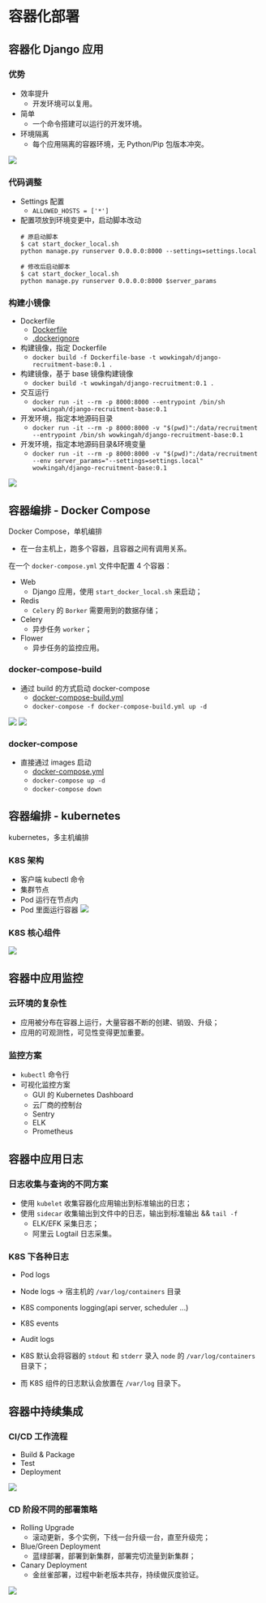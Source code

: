 # 容器化部署
## 容器化 Django 应用
### 优势
- 效率提升
  - 开发环境可以复用。
- 简单
  - 一个命令搭建可以运行的开发环境。
- 环境隔离
  - 每个应用隔离的容器环境，无 Python/Pip 包版本冲突。

![](.container_deployment_images/03e8c3e0.png)

### 代码调整
- Settings 配置
  - `ALLOWED_HOSTS = ['*']`
- 配置项放到环境变更中，启动脚本改动
  ```shell
  # 原启动脚本
  $ cat start_docker_local.sh
  python manage.py runserver 0.0.0.0:8000 --settings=settings.local

  # 修改后启动脚本
  $ cat start_docker_local.sh
  python manage.py runserver 0.0.0.0:8000 $server_params 
  ```

### 构建小镜像
- Dockerfile
  - [Dockerfile](../Dockerfile)  
  - [.dockerignore](../.dockerignore)
- 构建镜像，指定 Dockerfile
  - `docker build -f Dockerfile-base -t wowkingah/django-recruitment-base:0.1 .`
- 构建镜像，基于 base 镜像构建镜像
  - `docker build -t wowkingah/django-recruitment:0.1 .`
- 交互运行
  - `docker run -it --rm -p 8000:8000 --entrypoint /bin/sh wowkingah/django-recruitment-base:0.1`
- 开发环境，指定本地源码目录
  - `docker run -it --rm -p 8000:8000 -v "$(pwd)":/data/recruitment --entrypoint /bin/sh wowkingah/django-recruitment-base:0.1`
- 开发环境，指定本地源码目录&环境变量
  - `docker run -it --rm -p 8000:8000 -v "$(pwd)":/data/recruitment --env server_params="--settings=settings.local" wowkingah/django-recruitment-base:0.1`

![](.container_deployment_images/878fe956.png)


## 容器编排 - Docker Compose
Docker Compose，单机编排
- 在一台主机上，跑多个容器，且容器之间有调用关系。

在一个 `docker-compose.yml` 文件中配置 4 个容器：
- Web
  - Django 应用，使用 `start_docker_local.sh` 来启动；
- Redis
  - `Celery` 的 `Borker` 需要用到的数据存储；
- Celery
  - 异步任务 `worker`；
- Flower
  - 异步任务的监控应用。

### docker-compose-build
- 通过 build 的方式启动 docker-compose
  - [docker-compose-build.yml](../docker-compose-build.yml)
  - `docker-compose -f docker-compose-build.yml up -d`

![](.container_deployment_images/47201e48.png)
![](.container_deployment_images/168d09dd.png)

### docker-compose
- 直接通过 images 启动
  - [docker-compose.yml](../docker-compose.yml)
  - `docker-compose up -d`
  - `docker-compose down`


## 容器编排 - kubernetes
kubernetes，多主机编排

### K8S 架构
- 客户端 kubectl 命令
- 集群节点
- Pod 运行在节点内
- Pod 里面运行容器
![](.container_deployment_images/8a361298.png)

### K8S 核心组件
![](.container_deployment_images/592aac89.png)


## 容器中应用监控
### 云环境的复杂性
- 应用被分布在容器上运行，大量容器不断的创建、销毁、升级；
- 应用的可观测性，可见性变得更加重要。

### 监控方案
- `kubectl` 命令行
- 可视化监控方案
  - GUI 的 Kubernetes Dashboard
  - 云厂商的控制台
  - Sentry
  - ELK
  - Prometheus


## 容器中应用日志
### 日志收集与查询的不同方案
- 使用 `kubelet` 收集容器化应用输出到标准输出的日志；
- 使用 `sidecar` 收集输出到文件中的日志，输出到标准输出 && `tail -f`
  - ELK/EFK 采集日志；
  - 阿里云 Logtail 日志采集。

### K8S 下各种日志
- Pod logs
- Node logs -> 宿主机的 `/var/log/containers` 目录
- K8S components logging(api server, scheduler ...)
- K8S events
- Audit logs

- K8S 默认会将容器的 `stdout` 和 `stderr` 录入 `node` 的 `/var/log/containers` 目录下；
- 而 K8S 组件的日志默认会放置在 `/var/log` 目录下。


## 容器中持续集成
### CI/CD 工作流程
- Build & Package
- Test
- Deployment
  
![](.container_deployment_images/f91afda4.png)

### CD 阶段不同的部署策略
- Rolling Upgrade
  - 滚动更新，多个实例，下线一台升级一台，直至升级完；
- Blue/Green Deployment
  - 蓝绿部署，部署到新集群，部署完切流量到新集群；
- Canary Deployment
  - 金丝雀部署，过程中新老版本共存，持续做灰度验证。
  
![](.container_deployment_images/53f6398a.png)


